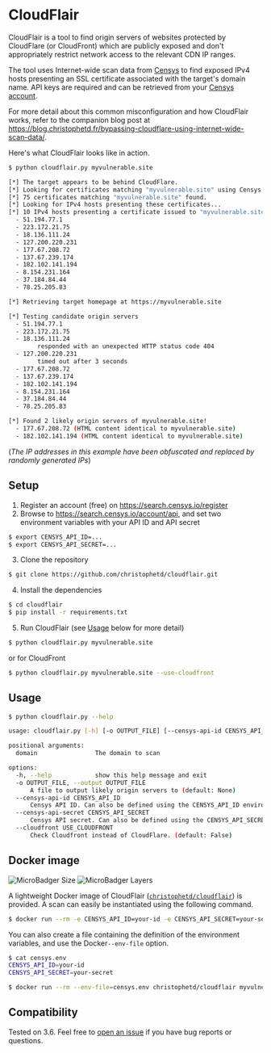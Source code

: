 # CloudFlair

CloudFlair is a tool to find origin servers of websites protected by CloudFlare (or CloudFront) which are publicly exposed and don't appropriately restrict network access to the relevant CDN IP ranges.

The tool uses Internet-wide scan data from [Censys](https://censys.io) to find exposed IPv4 hosts presenting an SSL certificate associated with the target's domain name. API keys are required and can be retrieved from your [Censys account](https://search.censys.io/account/api).

For more detail about this common misconfiguration and how CloudFlair works, refer to the companion blog post at <https://blog.christophetd.fr/bypassing-cloudflare-using-internet-wide-scan-data/>.

Here's what CloudFlair looks like in action.

```bash
$ python cloudflair.py myvulnerable.site

[*] The target appears to be behind CloudFlare.
[*] Looking for certificates matching "myvulnerable.site" using Censys
[*] 75 certificates matching "myvulnerable.site" found.
[*] Looking for IPv4 hosts presenting these certificates...
[*] 10 IPv4 hosts presenting a certificate issued to "myvulnerable.site" were found.
  - 51.194.77.1
  - 223.172.21.75
  - 18.136.111.24
  - 127.200.220.231
  - 177.67.208.72
  - 137.67.239.174
  - 182.102.141.194
  - 8.154.231.164
  - 37.184.84.44
  - 78.25.205.83

[*] Retrieving target homepage at https://myvulnerable.site

[*] Testing candidate origin servers
  - 51.194.77.1
  - 223.172.21.75
  - 18.136.111.24
        responded with an unexpected HTTP status code 404
  - 127.200.220.231
        timed out after 3 seconds
  - 177.67.208.72
  - 137.67.239.174
  - 182.102.141.194
  - 8.154.231.164
  - 37.184.84.44
  - 78.25.205.83

[*] Found 2 likely origin servers of myvulnerable.site!
  - 177.67.208.72 (HTML content identical to myvulnerable.site)
  - 182.102.141.194 (HTML content identical to myvulnerable.site)
```

(_The IP addresses in this example have been obfuscated and replaced by randomly generated IPs_)

## Setup

1. Register an account (free) on <https://search.censys.io/register>
2. Browse to <https://search.censys.io/account/api>, and set two environment variables with your API ID and API secret

```bash
$ export CENSYS_API_ID=...
$ export CENSYS_API_SECRET=...
```

3. Clone the repository

```bash
$ git clone https://github.com/christophetd/cloudflair.git
```

4. Install the dependencies

```bash
$ cd cloudflair
$ pip install -r requirements.txt
```

5. Run CloudFlair (see [Usage](#usage) below for more detail)

```bash
$ python cloudflair.py myvulnerable.site
```

or for CloudFront 
```bash
$ python cloudflair.py myvulnerable.site --use-cloudfront
```

## Usage

```bash
$ python cloudflair.py --help

usage: cloudflair.py [-h] [-o OUTPUT_FILE] [--censys-api-id CENSYS_API_ID] [--censys-api-secret CENSYS_API_SECRET] [--cloudfront USE_CLOUDFRONT] domain

positional arguments:
  domain                The domain to scan

options:
  -h, --help            show this help message and exit
  -o OUTPUT_FILE, --output OUTPUT_FILE
      A file to output likely origin servers to (default: None)
  --censys-api-id CENSYS_API_ID
      Censys API ID. Can also be defined using the CENSYS_API_ID environment variable (default: None)
  --censys-api-secret CENSYS_API_SECRET
      Censys API secret. Can also be defined using the CENSYS_API_SECRET environment variable (default: None)
  --cloudfront USE_CLOUDFRONT
      Check Cloudfront instead of CloudFlare. (default: False)
```

## Docker image

![MicroBadger Size](https://img.shields.io/microbadger/image-size/christophetd/cloudflair)
![MicroBadger Layers](https://img.shields.io/microbadger/layers/christophetd/cloudflair)

A lightweight Docker image of CloudFlair ([`christophetd/cloudflair`](https://hub.docker.com/r/christophetd/cloudflair/)) is provided. A scan can easily be instantiated using the following command.

```bash
$ docker run --rm -e CENSYS_API_ID=your-id -e CENSYS_API_SECRET=your-secret christophetd/cloudflair myvulnerable.site
```

You can also create a file containing the definition of the environment variables, and use the Docker`--env-file` option.

```bash
$ cat censys.env
CENSYS_API_ID=your-id
CENSYS_API_SECRET=your-secret

$ docker run --rm --env-file=censys.env christophetd/cloudflair myvulnerable.site
```

## Compatibility

Tested on 3.6. Feel free to [open an issue](https://github.com/christophetd/cloudflair/issues/new) if you have bug reports or questions.
